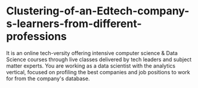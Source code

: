 # Clustering-of-an-Edtech-company-s-learners-from-different-professions
It is an online tech-versity offering intensive computer science &amp; Data Science courses through live classes delivered by tech leaders and subject matter experts. You are working as a data scientist with the analytics vertical, focused on profiling the best companies and job positions to work for from the company's database.
